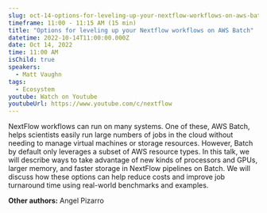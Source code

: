 ```yaml
---
slug: oct-14-options-for-leveling-up-your-nextflow-workflows-on-aws-batch
timeframe: 11:00 - 11:15 AM (15 min)
title: "Options for leveling up your Nextflow workflows on AWS Batch"
datetime: 2022-10-14T11:00:00.000Z
date: Oct 14, 2022
time: 11:00 AM
isChild: true
speakers:
  - Matt Vaughn
tags:
  - Ecosystem
youtube: Watch on Youtube
youtubeUrl: https://www.youtube.com/c/nextflow
---
```

NextFlow workflows can run on many systems. One of these, AWS Batch, helps scientists easily run large numbers of jobs in the cloud without needing to manage virtual machines or storage resources. However, Batch by default only leverages a subset of AWS resource types. In this talk, we will describe ways to take advantage of new kinds of processors and GPUs, larger memory, and faster storage in NextFlow pipelines on Batch. We will discuss how these options can help reduce costs and improve job turnaround time using real-world benchmarks and examples.

**Other authors:** Angel Pizarro
